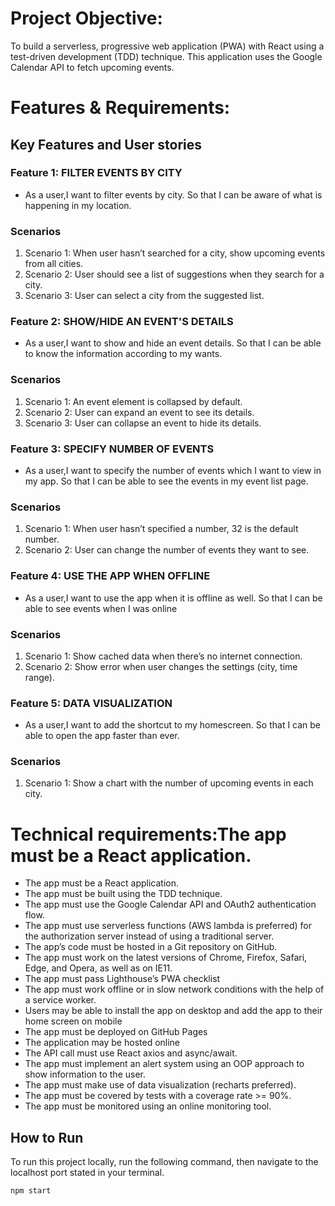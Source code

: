 # Project Objective:
To build a serverless, progressive web application (PWA) with React using a test-driven development (TDD) technique. This application uses the Google Calendar API to fetch upcoming events.

# Features & Requirements:

## Key Features and User stories
### Feature 1: FILTER EVENTS BY CITY
- As a user,I want to filter events by city. So that I can be aware of what is happening in my location.

### Scenarios
1. Scenario 1: When user hasn’t searched for a city, show upcoming events from all cities.
2. Scenario 2: User should see a list of suggestions when they search for a city.
3. Scenario 3: User can select a city from the suggested list.

### Feature 2: SHOW/HIDE AN EVENT'S DETAILS
- As a user,I want to show and hide an event details. So that I can be able to know the information according to my wants.

### Scenarios
1. Scenario 1: An event element is collapsed by default.
2. Scenario 2: User can expand an event to see its details.
3. Scenario 3: User can collapse an event to hide its details.

### Feature 3: SPECIFY NUMBER OF EVENTS

- As a user,I want to specify the number of events which I want to view in my app. So that I can be able to see the events in my event list page.

### Scenarios
1. Scenario 1: When user hasn’t specified a number, 32 is the default number.
2. Scenario 2: User can change the number of events they want to see.

### Feature 4: USE THE APP WHEN OFFLINE

- As a user,I want to use the app when it is offline as well. So that I can be able to see events when I was online

### Scenarios
1. Scenario 1: Show cached data when there’s no internet connection.
2. Scenario 2: Show error when user changes the settings (city, time range).


### Feature 5: DATA VISUALIZATION

- As a user,I want to add the shortcut to my homescreen. So that I can be able to open the app faster than ever.

### Scenarios
1. Scenario 1: Show a chart with the number of upcoming events in each city.


# Technical requirements:The app must be a React application.

- The app must be a React application.
- The app must be built using the TDD technique.
- The app must use the Google Calendar API and OAuth2 authentication flow.
- The app must use serverless functions (AWS lambda is preferred) for the authorization server instead of using a traditional server.
- The app’s code must be hosted in a Git repository on GitHub.
- The app must work on the latest versions of Chrome, Firefox, Safari, Edge, and Opera, as well as on IE11.
- The app must pass Lighthouse’s PWA checklist
- The app must work offline or in slow network conditions with the help of a service worker.
- Users may be able to install the app on desktop and add the app to their home screen on mobile
- The app must be deployed on GitHub Pages
- The application may be hosted online
- The API call must use React axios and async/await.
- The app must implement an alert system using an OOP approach to show information to the user.
- The app must make use of data visualization (recharts preferred).
- The app must be covered by tests with a coverage rate >= 90%.
- The app must be monitored using an online monitoring tool.

## How to Run

To run this project locally, run the following command, then navigate to the localhost port stated in your terminal.

`npm start`
